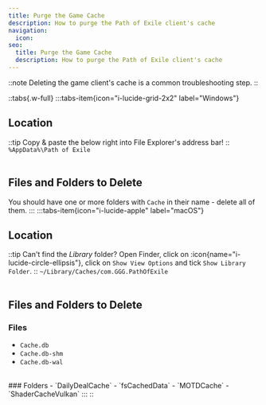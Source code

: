 ```yaml
---
title: Purge the Game Cache
description: How to purge the Path of Exile client's cache
navigation:
  icon:
seo:
  title: Purge the Game Cache
  description: How to purge the Path of Exile client's cache
---
```


::note
Deleting the game client's cache is a common troubleshooting step.
::

::tabs{.w-full}
:::tabs-item{icon="i-lucide-grid-2x2" label="Windows"}
## Location
::tip
Copy & paste the below right into File Explorer's address bar!
::
`%AppData%\Path of Exile`
<br><br>
## Files and Folders to Delete
You should have one or more folders with `Cache` in their name - delete all of them.
:::
:::tabs-item{icon="i-lucide-apple" label="macOS"}
## Location
::tip
Can't find the _Library_ folder? Open Finder, click on :icon{name="i-lucide-circle-ellipsis"}, click on `Show View Options` and tick `Show Library Folder`.
::
`~/Library/Caches/com.GGG.PathOfExile`
<br><br>
## Files and Folders to Delete
### Files
- `Cache.db`
- `Cache.db-shm`
- `Cache.db-wal`
<br>
### Folders
- `DailyDealCache`
- `fsCachedData`
- `MOTDCache`
- `ShaderCacheVulkan`
:::
::